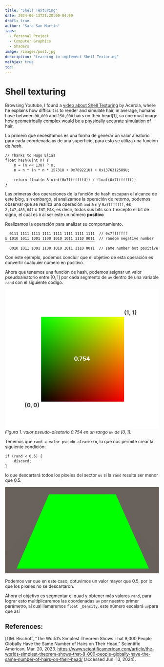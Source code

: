 ```yaml
---
title: "Shell Texturing"
date: 2024-06-13T21:20:00-04:00
draft: true
author: "Sara San Martín"
tags:
  - Personal Project
  - Computer Graphics
  - Shaders
image: /images/post.jpg
description: "Learning to implement Shell Texturing"
mathjax: true
toc:
---
```


# Shell texturing

Browsing Youtube, I found a [video about Shell Texturing](https://www.youtube.com/watch?v=9dr-tRQzij4) by Acerola, where he explains how difficult is to render and simulate hair, in average, humans have between `90,000` and `150,000` hairs on their head[1], so one must image how geometrically complex would be a physically accurate simulation of hair.

Lo primero que necesitamos es una forma de generar un valor aleatorio para cada coordenada `uv` de una superficie, para esto se utiliza una función de *hash*.

```hlsl
// Thanks to Hugo Elias
float hash(uint n) {
	n = (n << 13U) ^ n;
	n = n * (n * n * 15731U + 0x789221U) + 0x1376312589U;
	
	return float(n & uint(0x7fffffffU)) / float(0x7fffffff);
}
```

Las primeras dos operaciones de la función de hash escapan el alcance de este blog, sin embargo, si analizamos la operación de retorno, podemos observar que se realiza una operación `and` a `n` y `0x7fffffff`, es `2,147,483,647` o `INT_MAX`, es decir, todos sus bits son `1` excepto el bit de signo, el cual es `0` al ser este un número **positivo**

Realizamos la operación para analizar su comportamiento.
```
  0111 1111 1111 1111 1111 1111 1111 1111  // 0x7fffffff
& 1010 1011 1001 1100 1010 1011 1110 0011  // random negative number
‾‾‾‾‾‾‾‾‾‾‾‾‾‾‾‾‾‾‾‾‾‾‾‾‾‾‾‾‾‾‾‾‾‾‾‾‾‾‾‾‾
  0010 1011 1001 1100 1010 1011 1110 0011  // same number but positive
```

Con este ejemplo, podemos concluir que el objetivo de esta operación es convertir cualquier número en positivo.

Ahora que tenemos una función de hash, podemos asignar un valor pseudoaleatorio entre $[0, 1]$ por cada segmento de `uv` dentro de una variable `rand` con el siguiente código.



![](imgs/img_uv_with_id.png)
*Figura 1. valor pseudo-aleatorio $0.754$ en un rango `uv` de $[0, 1]$.*

Tenemos que `rand = valor pseudo-aleatorio`, lo que nos permite crear la siguiente condición: 

```hlsl
if (rand < 0.5) {
    discard;
}
```

lo que descartará todos los pixeles del sector `uv` si la `rand` resulta ser menor que 0.5.

![](imgs/img_rand_gt_onehalf.png)

Podemos ver que en este caso, obtuvimos un valor mayor que 0.5, por lo que los pixeles no se descartaron.

Ahora el objetivo es segmentar el quad y obtener más valores `rand`, para lograr esto multiplicaremos las coordenadas `uv` por nuestro primer parámetro, al cual llamaremos `float _Density`, este número escalará `uv`para que así 








## References:

[1]M. Bischoff, “The World’s Simplest Theorem Shows That 8,000 People Globally Have the Same Number of Hairs on Their Head,” Scientific American, Mar. 20, 2023. https://www.scientificamerican.com/article/the-worlds-simplest-theorem-shows-that-8-000-people-globally-have-the-same-number-of-hairs-on-their-head/ (accessed Jun. 13, 2024).
